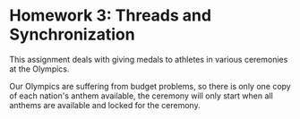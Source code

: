 # Homework 3: Threads and Synchronization

This assignment deals with giving medals to athletes in various ceremonies at the Olympics.

Our Olympics are suffering from budget problems, so there is only one copy of each nation's anthem available,
the ceremony will only start when all anthems are available and locked for the ceremony.
